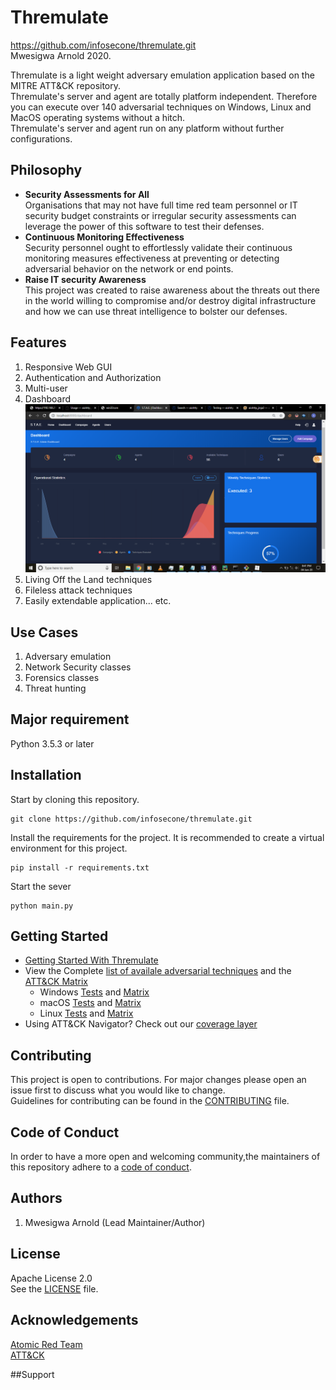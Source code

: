 # Thremulate
https://github.com/infosecone/thremulate.git<br>
Mwesigwa Arnold 2020.

Thremulate is a light weight adversary emulation application based on the MITRE ATT&CK repository.<br>
Thremulate's server and agent are totally platform independent.
Therefore you can execute over 140 adversarial techniques on Windows, Linux and 
MacOS operating systems without a hitch.<br>
Thremulate's server and agent run on any platform without further configurations. 
## Philosophy
- **Security Assessments for All**<br>
Organisations that may not have full time red team personnel or IT security budget constraints 
or irregular security assessments can leverage the power of this software to test their defenses.
- **Continuous Monitoring Effectiveness**<br>
Security personnel ought to effortlessly validate their continuous monitoring 
 measures effectiveness at preventing or detecting adversarial behavior on the network or end points. 
- **Raise IT security Awareness**<br>
This project was created to raise awareness about the threats out there in the world
 willing to compromise and/or destroy digital infrastructure and how we can use threat 
 intelligence to bolster our defenses. 

## Features
1. Responsive Web GUI
2. Authentication and Authorization
3. Multi-user
4. Dashboard
![Screen](screenshots/dashboard.png)
5. Living Off the Land techniques
6. Fileless attack techniques
7. Easily extendable application... etc.
## Use Cases
1. Adversary emulation
2. Network Security classes
3. Forensics classes
4. Threat hunting
## Major requirement
Python 3.5.3 or later
## Installation
Start by cloning this repository.
```
git clone https://github.com/infosecone/thremulate.git 
```
Install the requirements for the project. It is recommended to create a virtual environment for this project.
```
pip install -r requirements.txt
```
Start the sever
```
python main.py
```

## Getting Started
* [Getting Started With Thremulate](docs/quick_start.md)
* View the Complete [list of availale adversarial techniques](art/atomics/index.md) and the [ATT&CK Matrix](art/atomics/matrix.md)
  - Windows [Tests](art/atomics/windows-index.md) and [Matrix](art/atomics/windows-matrix.md)
  - macOS [Tests](art/atomics/macos-index.md) and [Matrix](art/atomics/macos-matrix.md)
  - Linux [Tests](art/atomics/linux-index.md) and [Matrix](art/atomics/linux-matrix.md)
* Using ATT&CK Navigator? Check out our [coverage layer](art/atomics/art_navigator_layer.json)
## Contributing
This project is open to contributions. For major changes please open an issue first to discuss what
you would like to change.<br>
Guidelines for contributing can be found in the [CONTRIBUTING](CONTRIBUTING.md) file.


## Code of Conduct

In order to have a more open and welcoming community,the maintainers of this repository adhere to a
[code of conduct](CODE_OF_CONDUCT.md).

## Authors
1. Mwesigwa Arnold (Lead Maintainer/Author)

## License
Apache License 2.0 <br>
See the [LICENSE](LICENSE.txt) file.

## Acknowledgements
[Atomic Red Team](https://github.com/redcanaryco/atomic-red-team)<br>
[ATT&CK](https://)


##Support
